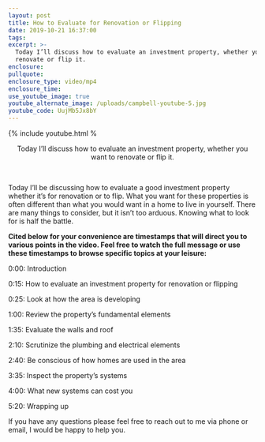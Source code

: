 ```yaml
---
layout: post
title: How to Evaluate for Renovation or Flipping
date: 2019-10-21 16:37:00
tags:
excerpt: >-
  Today I’ll discuss how to evaluate an investment property, whether you want to
  renovate or flip it.
enclosure:
pullquote:
enclosure_type: video/mp4
enclosure_time:
use_youtube_image: true
youtube_alternate_image: /uploads/campbell-youtube-5.jpg
youtube_code: UujMb5Jx8bY
---
```


\{% include youtube.html %

<center>Today I&rsquo;ll discuss how to evaluate an investment property, whether you want to renovate or flip it.</center>

&nbsp;

Today I’ll be discussing how to evaluate a good investment property whether it’s for renovation or to flip. What you want for these properties is often different than what you would want in a home to live in yourself. There are many things to consider, but it isn’t too arduous. Knowing what to look for is half the battle.&nbsp;

**Cited below for your convenience are timestamps that will direct you to various points in the video. Feel free to watch the full message or use these timestamps to browse specific topics at your leisure:**

0:00: Introduction

0:15: How to evaluate an investment property for renovation or flipping

0:25: Look at how the area is developing

1:00: Review the property’s fundamental elements

1:35: Evaluate the walls and roof

2:10: Scrutinize the plumbing and electrical elements

2:40: Be conscious of how homes are used in the area

3:35: Inspect the property’s systems

4:00: What new systems can cost you

5:20: Wrapping up

If you have any questions please feel free to reach out to me via phone or email, I would be happy to help you.